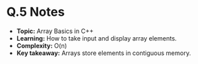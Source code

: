 # Q.5 Notes
- **Topic:** Array Basics in C++
- **Learning:** How to take input and display array elements.
- **Complexity:** O(n)
- **Key takeaway:** Arrays store elements in contiguous memory.